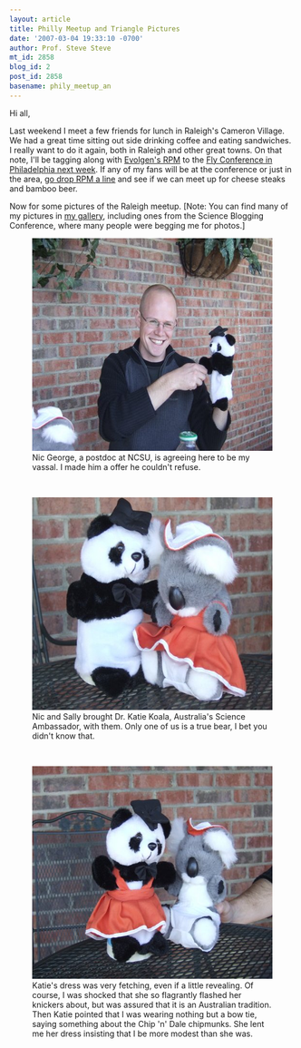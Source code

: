 ```yaml
---
layout: article
title: Philly Meetup and Triangle Pictures
date: '2007-03-04 19:33:10 -0700'
author: Prof. Steve Steve
mt_id: 2858
blog_id: 2
post_id: 2858
basename: phily_meetup_an
---
```

Hi all,

Last weekend I meet a few friends for lunch in Raleigh's Cameron Village.  We had a great time sitting out side drinking coffee and eating sandwiches.  I really want to do it again, both in Raleigh and other great towns.  On that note, I'll be tagging along with [Evolgen's RPM](http://scienceblogs.com/evolgen/) to the [Fly Conference in Philadelphia next week](http://scienceblogs.com/evolgen/2007/03/once_a_blogger_soon_to_be_a_bl.php).  If any of my fans will be at the conference or just in the area, [go drop RPM a line](http://scienceblogs.com/evolgen/2007/03/once_a_blogger_soon_to_be_a_bl.php) and see if we can meet up for cheese steaks and bamboo beer.

Now for some pictures of the Raleigh meetup.  \[Note: You can find many of my pictures in [my gallery](http://scit.us/gallery2/v/stevesteve/), including ones from the Science Blogging Conference, where many people were begging me for photos.\]

<figure>
<img src="/uploads/2007/nic_george.jpg" alt="nic_george.jpg" width="500" height="375" />
<figcaption markdown="span">Nic George, a postdoc at NCSU, is agreeing here to be my vassal.  I made him a offer he couldn't refuse.
</figcaption>
</figure>

&nbsp;

<figure>
<img src="/uploads/2007/katie_koala.jpg" alt="katie_koala.jpg" width="500" height="375" />
<figcaption markdown="span">Nic and Sally brought Dr. Katie Koala, Australia's Science Ambassador, with them.  Only one of us is a true bear, I bet you didn't know that.
</figcaption>
</figure>

&nbsp;

<figure>
<img src="/uploads/2007/pss_in_dress.jpg" alt="pss_in_dress.jpg" width="500" height="375" />
<figcaption markdown="span">Katie's dress was very fetching, even if a little revealing.  Of course, I was shocked that she so flagrantly flashed her knickers about, but was assured that it is an Australian tradition.  Then Katie pointed that I was wearing nothing but a bow tie, saying something about the Chip 'n' Dale chipmunks.  She lent me her dress insisting that I be more modest than she was.
</figcaption>
</figure>

&nbsp;
